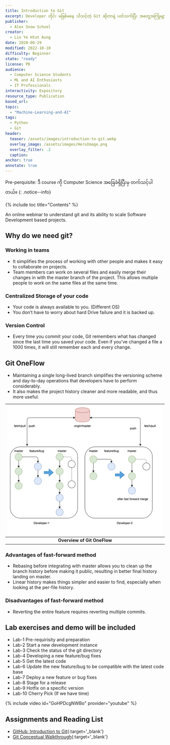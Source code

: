 ```yaml
---
title: Introduction to Git
excerpt: Developer တိုင်း မဖြစ်မနေ သိသင့်တဲ့ Git ဆိုတာနဲ့ ပတ်သက်ပြီး အတွေ့အကြုံများဖြင့် အခြေခံထားတဲ့ လက်တွေ့ hand-on session ကို သေချာ အတူတူ လုပ်ကြရမည့် သင်ခန်းစာများ ဖြစ်ပါတယ်။
publisher:
  - Alex Snow School 
creator:
  - Lin Ye Htut Aung
date: 2020-06-29
modified: 2022-10-10
difficulty: Beginner
state: "ready"
license: PD
audience:
  - Computer Science Students
  - ML and AI Enthusiasts
  - IT Professionals
interactivity: Expository
resource_type: Publication
based_url: 
topic:
  - "Machine-Learning-and-AI"
tags:
  - Python
  - Git
header:
  teaser: /assets/images/introduction-to-git.webp
  overlay_image: /assets/images/HeroImage.png
  overlay_filter: .2
  caption: 
anchor: true
annotate: true
---
```


Pre-perquisite: ဒီ course ကို Computer Science အခြေခံရှိပြီးမှ တက်သင့်ပါတယ်။
{: .notice--info}

{% include toc title="Contents" %}

An online webinar to understand git and its ability to scale Software Development based projects.

## Why do we need git?

### Working in teams

- It simplifies the process of working with other people and makes it easy to collaborate on projects.
- Team members can work on several files and easily merge their changes in with the master branch of the project. This allows multiple people to work on the same files at the same time.

### Centralized Storage of your code

- Your code is always available to you. (Different OS)
- You don’t have to worry about hard Drive failure and it is backed up.

### Version Control

- Every time you commit your code, Git remembers what has changed since the last time you saved your code. Even if you’ve changed a file a 1000 times, it will still remember each and every change. 

## Git OneFlow

- Maintaining a single long-lived branch simplifies the versioning scheme and day-to-day operations that developers have to perform considerably.
- It also makes the project history cleaner and more readable, and thus more useful.

|![Overview of Git OneFlow](/assets/images/overview-of-git-oneflow.png "Overview of Git OneFlow")|
|:--:|
| <b>Overview of Git OneFlow</b>|

### Advantages of fast-forward method

- Rebasing before integrating with master allows you to clean up the branch history before making it public, resulting in better final history landing on master.
- Linear history makes things simpler and easier to find, especially when looking at the per-file history.

### Disadvantages of fast-forward method

- Reverting the entire feature requires reverting multiple commits.

## Lab exercises and demo will be included

- Lab-1 Pre-requirisity and preparation
- Lab-2 Start a new development instance
- Lab-3 Check the status of the git directory
- Lab-4 Developing a new feature/bug fixes
- Lab-5 Get the latest code
- Lab-6 Update the new feature/bug to be compatible with the latest code base
- Lab-7 Deploy a new feature or bug fixes
- Lab-8 Stage for a release 
- Lab-9 Hotfix on a specific version
- Lab-10 Cherry Pick (If we have time)

{% include video id="GoHPDcgNWBo" provider="youtube" %}


## Assignments and Reading List

- [GitHub: Introduction to Git](https://github.com/alexsnowschool/demo-test-linked-data-dbpedia-SPARQL){:target='_blank'}
- [Git Conceptual Walkthrough](https://docs.google.com/document/d/1ETIhOH-YQi9_YWef9UAKPNOWK2hEMKDRoMRRRI1ZAj4/edit?usp=sharing){:target='_blank'}
